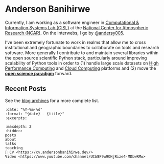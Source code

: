 # Anderson Banihirwe

Currently, I am working as a software engineer in [Computational & Information Systems Lab (CISL)](https://www2.cisl.ucar.edu/) at the [National Center for Atmospheric Research (NCAR)](https://ncar.ucar.edu/). On the interwebs, I go by [@andersy005](https://github.com/andersy005).

I’ve been extremely fortunate to work in realms that allow me to cross institutional and geographic boundaries to collaborate on tools and research software. More generally I contribute to and maintain several libraries within the open source scientific Python stack, particularly around improving scalability of Python tools in order to (1) handle large scale datasets on [High Performance Computing](https://en.wikipedia.org/wiki/Supercomputer) and [Cloud Computing](https://en.wikipedia.org/wiki/Cloud_computing) platforms and (2) move the [**open science paradigm**](https://en.wikipedia.org/wiki/Open_science) forward.

## Recent Posts

See the [blog archives](posts) for a more complete list.

```{postlist}
:date: "%Y-%m-%d"
:format: "{date} - {title}"
:excerpts:
```

```{toctree}
:maxdepth: 2
:hidden:
posts
about
talks
teaching
🧾 CV <https://cv.andersonbanihirwe.dev/>
Video <https://www.youtube.com/channel/UCb8F9w9OHjRize4-MDbwRMw>
```
